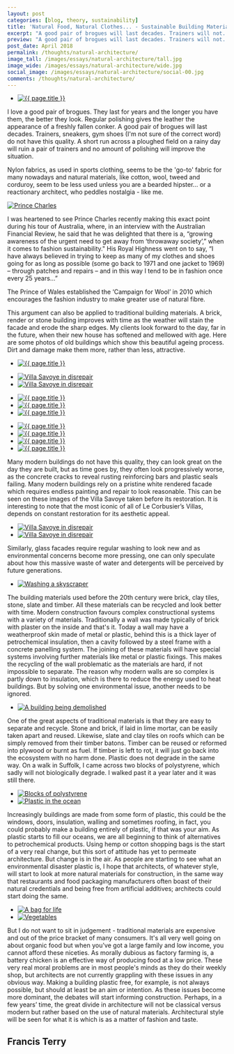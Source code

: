 ```yaml
---
layout: post
categories: [blog, theory, sustainability]
title: 'Natural Food, Natural Clothes... - Sustainable Building Materials'
excerpt: "A good pair of brogues will last decades. Trainers will not. Nylon, as used in sports clothing, seems to be the 'go-to' fabric nowadays, unless you are a reactionary architect who peddles nostalgia - like me."
preview: "A good pair of brogues will last decades. Trainers will not. Nylon, as used in sports clothing, seems to be the 'go-to' fabric nowadays, unless you are a reactionary architect who peddles nostalgia - like me."
post_date: April 2018
permalink: /thoughts/natural-architecture/
image_tall: /images/essays/natural-architecture/tall.jpg
image_wide: /images/essays/natural-architecture/wide.jpg
social_image: /images/essays/natural-architecture/social-00.jpg
comments: /thoughts/natural-architecture/
---
```


<ul class="list">
	<li class="full">
		<a class="fancybox" rel="group" href="/images/essays/natural-architecture/natural-architecture-00.jpg">
			<img src="/images/essays/natural-architecture/thumbs/natural-architecture-00.jpg" alt="{{ page.title }}" />
		</a>
	</li>
</ul>

<p>
	I love a good pair of brogues. They last for years and the longer you have them, the better they look. Regular polishing gives the leather the appearance of a freshly fallen conker.  A good pair of brogues will last decades. Trainers, sneakers, gym shoes (I'm not sure of the correct word) do not have this quality. A short run across a ploughed field on a rainy day will ruin a pair of trainers and no amount of polishing will improve the situation.
</p>

<p>
	Nylon fabrics, as used in sports clothing, seems to be the 'go-to' fabric for many nowadays and natural materials, like cotton, wool, tweed and corduroy, seem to be less used unless you are a bearded hipster... or a reactionary architect, who peddles nostalgia - like me.
</p>

<a class="fancybox" rel="group" href="/images/essays/natural-architecture/natural-architecture-02.jpg">
	<img src="/images/essays/natural-architecture/natural-architecture-02.jpg" alt="Prince Charles" class="half-inset" />
</a>

<p>
	I was heartened to see Prince Charles recently making this exact point during his tour of Australia, where, in an interview with the Australian Financial Review, he said that he was delighted that there is a, “growing awareness of the urgent need to get away from ‘throwaway society’,” when it comes to fashion sustainability."  His Royal Highness went on to say, “I have always believed in trying to keep as many of my clothes and shoes going for as long as possible (some go back to 1971 and one jacket to 1969) – through patches and repairs – and in this way I tend to be in fashion once every 25 years…”
</p><p>
	The Prince of Wales established the ‘Campaign for Wool’ in 2010 which encourages the fashion industry to make greater use of natural fibre.
</p><p>
	This argument can also be applied to traditional building materials. A brick, render or stone building improves with time as the weather will stain the facade and erode the sharp edges. My clients look forward to the day, far in the future, when their new house has softened and mellowed with age. Here are some photos of old buildings which show this beautiful ageing process. Dirt and damage make them more, rather than less, attractive.
</p>

<ul class="list">
	<li class="full">
		<a class="fancybox" rel="group" href="/images/essays/natural-architecture/natural-architecture-03.jpg">
			<img src="/images/essays/natural-architecture/thumbs/natural-architecture-03.jpg" alt="{{ page.title }}" />
		</a>
	</li>
</ul>

<ul class="list">
	<li class="half">
		<a class="fancybox" rel="group" href="/images/essays/natural-architecture/natural-architecture-07.jpg">
			<img src="/images/essays/natural-architecture/thumbs/natural-architecture-07.jpg" alt="Villa Savoye in disrepair" />
		</a>
	</li>
	<li class="half">
		<a class="fancybox" rel="group" href="/images/essays/natural-architecture/natural-architecture-08.jpg">
			<img src="/images/essays/natural-architecture/thumbs/natural-architecture-08.jpg" alt="Villa Savoye in disrepair" />
		</a>
	</li>
</ul>

<ul class="list">
	<li class="third">
		<a class="fancybox" rel="group" href="/images/essays/natural-architecture/natural-architecture-04.jpg">
			<img src="/images/essays/natural-architecture/thumbs/natural-architecture-04.jpg" alt="{{ page.title }}" />
		</a>
	</li>
	<li class="third">
		<a class="fancybox" rel="group" href="/images/essays/natural-architecture/natural-architecture-05.jpg">
			<img src="/images/essays/natural-architecture/thumbs/natural-architecture-05.jpg" alt="{{ page.title }}" />
		</a>
	</li>
	<li class="third">
		<a class="fancybox" rel="group" href="/images/essays/natural-architecture/natural-architecture-06.jpg">
			<img src="/images/essays/natural-architecture/thumbs/natural-architecture-06.jpg" alt="{{ page.title }}" />
		</a>
	</li>
</ul>

<ul class="list">
	<li class="quarter">
		<a class="fancybox" rel="group" href="/images/essays/natural-architecture/natural-architecture-09.jpg">
			<img src="/images/essays/natural-architecture/thumbs/natural-architecture-09.jpg" alt="{{ page.title }}" />
		</a>
	</li>
	<li class="quarter">
		<a class="fancybox" rel="group" href="/images/essays/natural-architecture/natural-architecture-10.jpg">
			<img src="/images/essays/natural-architecture/thumbs/natural-architecture-10.jpg" alt="{{ page.title }}" />
		</a>
	</li>
	<li class="quarter">
		<a class="fancybox" rel="group" href="/images/essays/natural-architecture/natural-architecture-11.jpg">
			<img src="/images/essays/natural-architecture/thumbs/natural-architecture-11.jpg" alt="{{ page.title }}" />
		</a>
	</li>
	<li class="quarter">
		<a class="fancybox" rel="group" href="/images/essays/natural-architecture/natural-architecture-12.jpg">
			<img src="/images/essays/natural-architecture/thumbs/natural-architecture-12.jpg" alt="{{ page.title }}" />
		</a>
	</li>
</ul>

<p>
	Many modern buildings do not have this quality, they can look great on the day they are built, but as time goes by, they often look progressively worse, as the concrete cracks to reveal rusting reinforcing bars and plastic seals failing. Many modern buildings rely on a pristine white rendered facade which requires endless painting and repair to look reasonable. This can be seen on these images of the Villa Savoye taken before its restoration. It is interesting to note that the most iconic of all of Le Corbusier’s Villas, depends on constant restoration for its aesthetic appeal.
</p>

<ul class="list">
	<li class="half">
		<a class="fancybox" rel="group" href="/images/essays/natural-architecture/natural-architecture-13.jpg">
			<img src="/images/essays/natural-architecture/thumbs/natural-architecture-13.jpg" alt="Villa Savoye in disrepair" />
		</a>
	</li>
	<li class="half">
		<a class="fancybox" rel="group" href="/images/essays/natural-architecture/natural-architecture-14.jpg">
			<img src="/images/essays/natural-architecture/thumbs/natural-architecture-14.jpg" alt="Villa Savoye in disrepair" />
		</a>
	</li>
</ul>

<p>
	Similarly, glass facades require regular washing to look new and as environmental concerns become more pressing, one can only speculate about how this massive waste of water and detergents will be perceived by future generations.
</p>

<ul class="list">
	<li class="full">
		<a class="fancybox" rel="group" href="/images/essays/natural-architecture/natural-architecture-15.jpg">
			<img src="/images/essays/natural-architecture/thumbs/natural-architecture-15.jpg" alt="Washing a skyscraper" />
		</a>
	</li>
</ul>

<p>
	The building materials used before the 20th century were brick, clay tiles, stone, slate and timber. All these materials can be recycled and look better with time. Modern construction favours complex constructional systems with a variety of materials. Traditionally a wall was made typically of brick with plaster on the inside and that's it. Today a wall may have a weatherproof skin made of metal or plastic, behind this is a thick layer of petrochemical insulation, then a cavity followed by a steel frame with a concrete panelling system. The joining of these materials will have special systems involving further materials like metal or plastic fixings. This makes the recycling of the wall problematic as the materials are hard, if not impossible to separate. The reason why modern walls are so complex is partly down to insulation, which is there to reduce the energy used to heat buildings. But by solving one environmental issue, another needs to be ignored.
</p>

<ul class="list">
	<li class="full">
		<a class="fancybox" rel="group" href="/images/essays/natural-architecture/natural-architecture-16.jpg">
			<img src="/images/essays/natural-architecture/thumbs/natural-architecture-16.jpg" alt="A building being demolished" />
		</a>
	</li>
</ul>

<p>
	One of the great aspects of traditional materials is that they are easy to separate and recycle. Stone and brick, if laid in lime mortar, can be easily taken apart and reused. Likewise, slate and clay tiles on roofs which can be simply removed from their timber batons. Timber can be reused or reformed into plywood or burnt as fuel. If timber is left to rot, it will just go back into the ecosystem with no harm done. Plastic does not degrade in the same way. On a walk in Suffolk, I came across two blocks of polystyrene, which sadly will not biologically degrade. I walked past it a year later and it was still there.
</p>

<ul class="list">
	<li class="half">
		<a class="fancybox" rel="group" href="/images/essays/natural-architecture/natural-architecture-17.jpg">
			<img src="/images/essays/natural-architecture/thumbs/natural-architecture-17.jpg" alt="Blocks of polystyrene" />
		</a>
	</li>
	<li class="half">
		<a class="fancybox" rel="group" href="/images/essays/natural-architecture/natural-architecture-18.jpg">
			<img src="/images/essays/natural-architecture/thumbs/natural-architecture-18.jpg" alt="Plastic in the ocean" />
		</a>
	</li>
</ul>

<p>
	Increasingly buildings are made from some form of plastic, this could be the windows, doors, insulation, walling and sometimes roofing, in fact, you could probably make a building entirely of plastic, if that was your aim. As plastic starts to fill our oceans, we are all beginning to think of alternatives to petrochemical products. Using hemp or cotton shopping bags is the start of a very real change, but this sort of attitude has yet to permeate architecture. But change is in the air.  As people are starting to see what an environmental disaster plastic is, I hope that architects, of whatever style, will start to look at more natural materials for construction, in the same way that restaurants and food packaging manufacturers often boast of their natural credentials and being free from artificial additives; architects could start doing the same.
</p>

<ul class="list">
	<li class="half">
		<a class="fancybox" rel="group" href="/images/essays/natural-architecture/natural-architecture-19.jpg">
			<img src="/images/essays/natural-architecture/natural-architecture-19.jpg" alt="A bag for life" />
		</a>
	</li>
	<li class="half">
		<a class="fancybox" rel="group" href="/images/essays/natural-architecture/natural-architecture-20.jpg">
			<img src="/images/essays/natural-architecture/thumbs/natural-architecture-20.jpg" alt="Vegetables" />
		</a>
	</li>
</ul>

<p>
	But I do not want to sit in judgement -  traditional materials are expensive and out of the price bracket of many consumers. It's all very well going on about organic food but when you've got a large family and low income, you cannot afford these niceties. As morally dubious as factory farming is, a battery chicken is an effective way of producing food at a low price. These very real moral problems are in most people's minds as they do their weekly shop, but architects are not currently grappling with these issues in any obvious way. Making a building plastic free, for example, is not always possible, but should at least be an aim or intention. As these issues become more dominant, the debates will start informing construction.  Perhaps, in a few years’ time, the great divide in architecture will not be classical versus modern but rather based on the use of natural materials. Architectural style will be seen for what it is which is as a matter of fashion and taste.
</p>

<h2>
	Francis Terry
</h2>